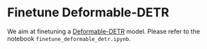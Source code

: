 # Finetune Deformable-DETR

We aim at finetuning a [Deformable-DETR](https://github.com/fundamentalvision/Deformable-DETR) model. Please refer to the notebook `finetune_deformable_detr.ipynb`.
